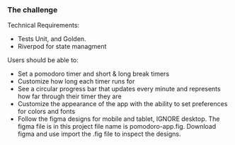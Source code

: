 ### The challenge

Technical Requirements:
- Tests Unit, and Golden. 
- Riverpod for state managment

Users should be able to:

- Set a pomodoro timer and short & long break timers
- Customize how long each timer runs for
- See a circular progress bar that updates every minute and represents how far through their timer they are
- Customize the appearance of the app with the ability to set preferences for colors and fonts
- Follow the figma designs for mobile and tablet, IGNORE desktop. The figma file is in this project file name is pomodoro-app.fig. Download figma and use import the .fig file to inspect the designs.